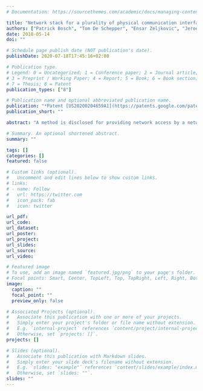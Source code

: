 ```yaml
---
# Documentation: https://sourcethemes.com/academic/docs/managing-content/

title: "Network stack for a plurality of physical communication interfaces"
authors: ["Patrick Bosch", "Tom De Schepper", "Ensar Zeljkovic", "Jeroen Famaey", "Steven Latré"]
date: 2018-05-14
doi: ""

# Schedule page publish date (NOT publication's date).
publishDate: 2020-07-18T17:45:16+02:00

# Publication type.
# Legend: 0 = Uncategorized; 1 = Conference paper; 2 = Journal article;
# 3 = Preprint / Working Paper; 4 = Report; 5 = Book; 6 = Book section;
# 7 = Thesis; 8 = Patent
publication_types: ["8"]

# Publication name and optional abbreviated publication name.
publication: "*Patent [US20200204659A1](https://patents.google.com/patent/US20200204659A1) (Pending), [EP3625946A1](https://patents.google.com/patent/EP3625946A1) (Pending)*"
publication_short: ""

abstract: "A method is disclosed for providing network access by a network stack in a communication device comprising a plurality of physical communication interfaces, each comprising a data link layer for the exchange of data frames with remote communication devices and a data link layer interface for exchanging data of data frames between the data link layer and higher layers in the network stack; and wherein the method comprises i) providing an abstraction data link layer comprising a single abstracted data link layer interface such that the plurality of physical communication interfaces appear as a single data link layer interface to the higher layers; and ii) obtaining network packets from the higher layers and distributing the network packets over the plurality of physical communication interfaces according to a neutral packet distribution scheme."

# Summary. An optional shortened abstract.
summary: ""

tags: []
categories: []
featured: false

# Custom links (optional).
#   Uncomment and edit lines below to show custom links.
# links:
# - name: Follow
#   url: https://twitter.com
#   icon_pack: fab
#   icon: twitter

url_pdf: 
url_code:
url_dataset:
url_poster:
url_project:
url_slides:
url_source:
url_video:

# Featured image
# To use, add an image named `featured.jpg/png` to your page's folder. 
# Focal points: Smart, Center, TopLeft, Top, TopRight, Left, Right, BottomLeft, Bottom, BottomRight.
image:
  caption: ""
  focal_point: ""
  preview_only: false

# Associated Projects (optional).
#   Associate this publication with one or more of your projects.
#   Simply enter your project's folder or file name without extension.
#   E.g. `internal-project` references `content/project/internal-project/index.md`.
#   Otherwise, set `projects: []`.
projects: []

# Slides (optional).
#   Associate this publication with Markdown slides.
#   Simply enter your slide deck's filename without extension.
#   E.g. `slides: "example"` references `content/slides/example/index.md`.
#   Otherwise, set `slides: ""`.
slides: ""
---
```

